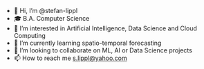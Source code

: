 - 👋 Hi, I’m @stefan-lippl
- 🎓 B.A. Computer Science
- 👀 I’m interested in Artificial Intelligence, Data Science and Cloud Computing
- 🌱 I’m currently learning spatio-temporal forecasting
- 💞️ I’m looking to collaborate on ML, AI or Data Science projects
- 📫 How to reach me s.lippl@yahoo.com

<!---
stefan-lippl/stefan-lippl is a ✨ special ✨ repository because its `README.md` (this file) appears on your GitHub profile.
You can click the Preview link to take a look at your changes.
--->
